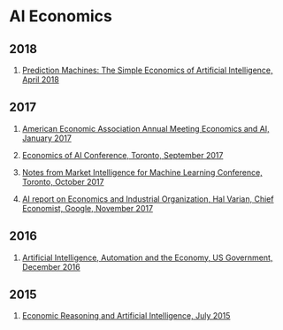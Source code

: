 # AI Economics

## 2018

1) [Prediction Machines: The Simple Economics of Artificial Intelligence, April 2018](http://www.rotman.utoronto.ca/Connect/MediaCentre/NewsReleases/20180417)

## 2017
1) [American Economic Association Annual Meeting Economics and AI, January 2017](https://www.aeaweb.org/conference/2017/preliminary/1426)

2) [Economics of AI Conference, Toronto, September 2017](https://www.economicsofai.com/nber-conference-toronto-2017)

3) [Notes from Market Intelligence for Machine Learning Conference, Toronto, October 2017](Machine%2BLearning%2Band%2Bthe%2BMarket%2Bfor%2BIntelligence%2BIII%2BNotes%2Bby%2BKrist%2BPapadopoulos.pdf)

4) [AI report on Economics and Industrial Organization, Hal Varian, Chief Economist, Google, November 2017](https://github.com/kristpapadopoulos/AI_resources/blob/master/AI-Economics_and%20_Industrial%20_Organizationpdf.pdf)

## 2016

1) [Artificial Intelligence, Automation and the Economy, US Government, December 2016](AI%20report.pdf)

## 2015

1) [Economic Reasoning and Artificial Intelligence, July 2015](http://science.sciencemag.org/content/349/6245/267)

